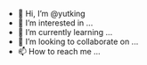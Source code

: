 - 👋 Hi, I’m @yutking
- 👀 I’m interested in ...
- 🌱 I’m currently learning ...
- 💞️ I’m looking to collaborate on ...
- 📫 How to reach me ...

<!---
yutking/yutking is a ✨ special ✨ repository because its `README.md` (this file) appears on your GitHub profile.
You can click the Preview link to take a look at your changes.
--->
